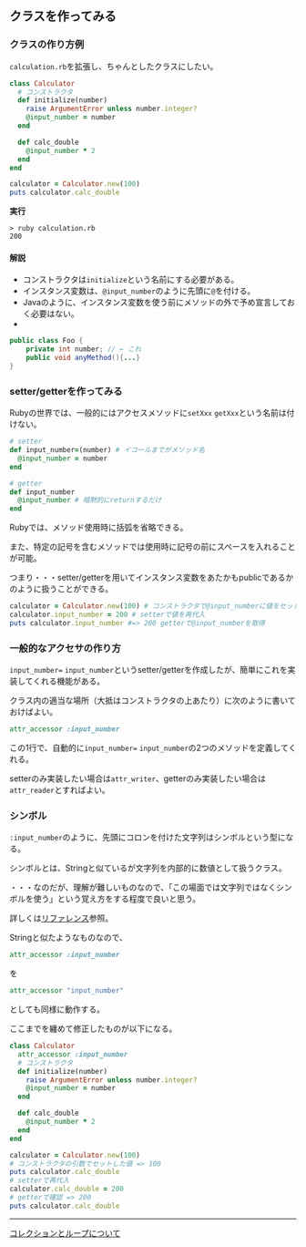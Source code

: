 ## クラスを作ってみる

### クラスの作り方例
`calculation.rb`を拡張し、ちゃんとしたクラスにしたい。

```ruby
class Calculator
  # コンストラクタ
  def initialize(number)
    raise ArgumentError unless number.integer?
    @input_number = number
  end

  def calc_double
    @input_number * 2
  end
end

calculator = Calculator.new(100)
puts calculator.calc_double
```

**実行**

```dos
> ruby calculation.rb
200
```

#### 解説
* コンストラクタは`initialize`という名前にする必要がある。
* インスタンス変数は、`@input_number`のように先頭に`@`を付ける。
* Javaのように、インスタンス変数を使う前にメソッドの外で予め宣言しておく必要はない。
* 
```java
public class Foo {
    private int number; // ← これ
    public void anyMethod(){...}
}
```

### setter/getterを作ってみる
Rubyの世界では、一般的にはアクセスメソッドに`setXxx` `getXxx`という名前は付けない。

```ruby
# setter
def input_number=(number) # イコールまでがメソッド名
  @input_number = number
end

# getter
def input_number
  @input_number # 暗黙的にreturnするだけ
end
```

Rubyでは、メソッド使用時に括弧を省略できる。

また、特定の記号を含むメソッドでは使用時に記号の前にスペースを入れることが可能。

つまり・・・setter/getterを用いてインスタンス変数をあたかもpublicであるかのように扱うことができる。

```ruby
calculator = Calculator.new(100) # コンストラクタで@input_numberに値をセット
calculator.input_number = 200 # setterで値を再代入
puts calculator.input_number #=> 200 getterで@input_numberを取得
```

### 一般的なアクセサの作り方
`input_number=` `input_number`というsetter/getterを作成したが、簡単にこれを実装してくれる機能がある。

クラス内の適当な場所（大抵はコンストラクタの上あたり）に次のように書いておけばよい。
```ruby
attr_accessor :input_number
```

この1行で、自動的に`input_number=` `input_number`の2つのメソッドを定義してくれる。

setterのみ実装したい場合は`attr_writer`、getterのみ実装したい場合は`attr_reader`とすればよい。

### シンボル
`:input_number`のように、先頭にコロンを付けた文字列はシンボルという型になる。

シンボルとは、Stringと似ているが文字列を内部的に数値として扱うクラス。

・・・なのだが、理解が難しいものなので、「この場面では文字列ではなくシンボルを使う」という覚え方をする程度で良いと思う。

詳しくは[リファレンス](http://docs.ruby-lang.org/ja/2.2.0/class/Symbol.html)参照。

Stringと似たようなものなので、
```ruby
attr_accessor :input_number
```
を
```ruby
attr_accessor "input_number"
```
としても同様に動作する。

ここまでを纏めて修正したものが以下になる。
```ruby
class Calculator
  attr_accessor :input_number
  # コンストラクタ
  def initialize(number)
    raise ArgumentError unless number.integer?
    @input_number = number
  end

  def calc_double
    @input_number * 2
  end
end

calculator = Calculator.new(100)
# コンストラクタの引数でセットした値 => 100
puts calculator.calc_double
# setterで再代入
calculator.calc_double = 200
# getterで確認 => 200
puts calculator.calc_double
```


----

[コレクションとループについて](06_collection_loop.md)